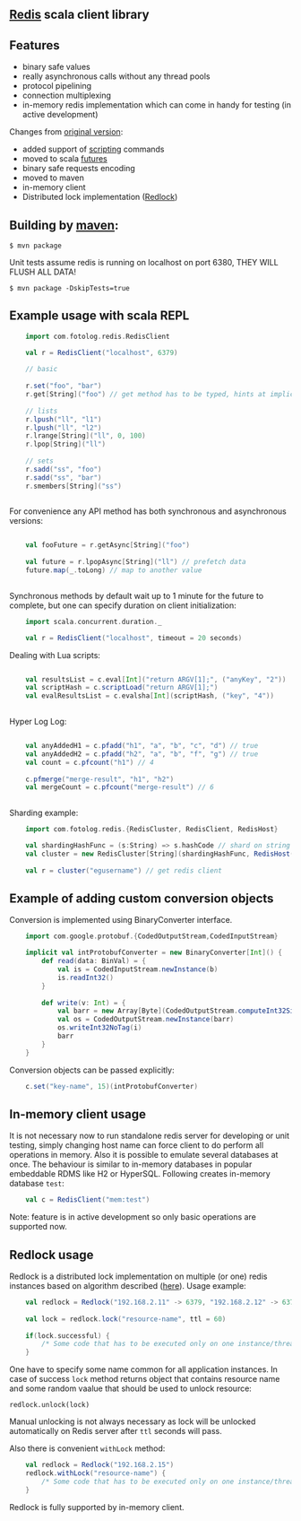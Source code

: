 ## [Redis](http://redis.io) scala client library

## Features

* binary safe values
* really asynchronous calls without any thread pools
* protocol pipelining
* connection multiplexing
* in-memory redis implementation which can come in handy for testing (in active development)

Changes from [original version](https://github.com/andreyk0/redis-client-scala-netty):
* added support of [scripting](http://redis.io/commands#scripting) commands
* moved to scala [futures](http://docs.scala-lang.org/overviews/core/futures.html)
* binary safe requests encoding
* moved to maven
* in-memory client
* Distributed lock implementation ([Redlock](http://redis.io/topics/distlock))

## Building by [maven](http://maven.apache.org/):
    $ mvn package

Unit tests assume redis is running on localhost on port 6380, THEY WILL FLUSH ALL DATA!

    $ mvn package -DskipTests=true

## Example usage with scala REPL


```scala
    import com.fotolog.redis.RedisClient

    val r = RedisClient("localhost", 6379)
    
    // basic
    
    r.set("foo", "bar")
    r.get[String]("foo") // get method has to be typed, hints at implicit conversion
    
    // lists
    r.lpush("ll", "l1")
    r.lpush("ll", "l2")
    r.lrange[String]("ll", 0, 100)
    r.lpop[String]("ll")
    
    // sets
    r.sadd("ss", "foo")
    r.sadd("ss", "bar")
    r.smembers[String]("ss")
    
```
 
For convenience any API method has both synchronous and asynchronous versions:
    
```scala

    val fooFuture = r.getAsync[String]("foo")
    
    val future = r.lpopAsync[String]("ll") // prefetch data
    future.map(_.toLong) // map to another value
    
```

Synchronous methods by default wait up to 1 minute for the future to complete, but one can specify duration on client initialization:
  
```scala
    import scala.concurrent.duration._

    val r = RedisClient("localhost", timeout = 20 seconds) 

```  

Dealing with Lua scripts:
    
```scala

    val resultsList = c.eval[Int]("return ARGV[1];", ("anyKey", "2"))
    val scriptHash = c.scriptLoad("return ARGV[1];")
    val evalResultsList = c.evalsha[Int](scriptHash, ("key", "4"))
    
```
   
Hyper Log Log:

```scala

    val anyAddedH1 = c.pfadd("h1", "a", "b", "c", "d") // true
    val anyAddedH2 = c.pfadd("h2", "a", "b", "f", "g") // true
    val count = c.pfcount("h1") // 4
    
    c.pfmerge("merge-result", "h1", "h2")
    val mergeCount = c.pfcount("merge-result") // 6
    
```

Sharding example:

```scala
    import com.fotolog.redis.{RedisCluster, RedisClient, RedisHost}

    val shardingHashFunc = (s:String) => s.hashCode // shard on string values
    val cluster = new RedisCluster[String](shardingHashFunc, RedisHost("localhost", 6379) /*, more redis hosts */)
    
    val r = cluster("egusername") // get redis client
```

## Example of adding custom conversion objects
 
 Conversion is implemented using BinaryConverter interface.
```scala
    import com.google.protobuf.{CodedOutputStream,CodedInputStream}

    implicit val intProtobufConverter = new BinaryConverter[Int]() {
        def read(data: BinVal) = {
            val is = CodedInputStream.newInstance(b)
            is.readInt32()    
        }
        
        def write(v: Int) = {
            val barr = new Array[Byte](CodedOutputStream.computeInt32SizeNoTag(i))
            val os = CodedOutputStream.newInstance(barr)
            os.writeInt32NoTag(i)
            barr
        }
    }
```

Conversion objects can be passed explicitly:
```scala 
    c.set("key-name", 15)(intProtobufConverter)
```    
 
## In-memory client usage

It is not necessary now to run standalone redis server for developing or unit testing, simply changing host name can force
client to do perform all operations in memory. Also it is possible to emulate several databases at once. The behaviour is
similar to in-memory databases in popular embeddable RDMS like H2 or HyperSQL. Following creates in-memory database `test`:

```scala
    val c = RedisClient("mem:test")
```

Note: feature is in active development so only basic operations are supported now.

## Redlock usage
Redlock is a distributed lock implementation on multiple (or one) redis instances based on algorithm described  ([here](http://redis.io/topics/distlock)).
Usage example:

```scala
    val redlock = Redlock("192.168.2.11" -> 6379, "192.168.2.12" -> 6379, "192.168.2.13" -> 6379)
    
    val lock = redlock.lock("resource-name", ttl = 60)
    
    if(lock.successful) {
        /* Some code that has to be executed only on one instance/thread. */
    }
```

One have to specify some name common for all application instances. In case of success `lock` method returns object that contains resource name and some random vaalue that should be used to unlock resource:

    redlock.unlock(lock)

Manual unlocking is not always necessary as lock will be unlocked automatically on Redis server after `ttl` seconds will pass.

Also there is convenient `withLock` method:

```scala
    val redlock = Redlock("192.168.2.15")
    redlock.withLock("resource-name") {
        /* Some code that has to be executed only on one instance/thread. */
    }
```

Redlock is fully supported by in-memory client.
